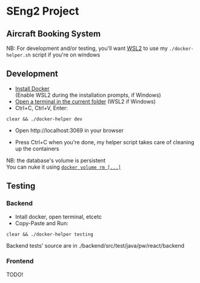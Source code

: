 # SEng2 Project
## Aircraft Booking System
NB: For development and/or testing, you'll want [WSL2](https://learn.microsoft.com/en-us/windows/wsl/install) to use my `./docker-helper.sh` script if you're on windows

## Development
- [Install Docker](https://docs.docker.com/get-docker/)  
(Enable WSL2 during the installation prompts, if Windows)
- [Open a terminal in the current folder](https://www.google.com/search?q=how+to+open+a+terminal+in+current+folder) (WSL2 if Windows)
- Ctrl+C, Ctrl+V, Enter:
```
clear && ./docker-helper dev
```
- Open http://localhost:3069 in your browser

- Press Ctrl+C when you're done, my helper script takes care of cleaning up the containers

NB: the database's volume is persistent  
You can nuke it using [`docker volume rm [...]`](https://docs.docker.com/engine/reference/commandline/volume_rm/#description)

## Testing
### Backend
- Intall docker, open terminal, etcetc
- Copy-Paste and Run:
```
clear && ./docker-helper testing
```

Backend tests' source are in ./backend/src/test/java/pw/react/backend

### Frontend
TODO!

